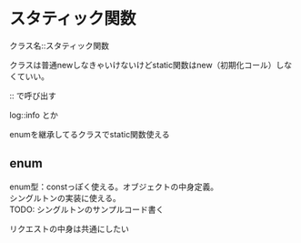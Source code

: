 # スタティック関数
クラス名::スタティック関数

クラスは普通newしなきゃいけないけどstatic関数はnew（初期化コール）しなくていい。

:: で呼び出す

log::info とか

enumを継承してるクラスでstatic関数使える

## enum
enum型：constっぽく使える。オブジェクトの中身定義。    
シングルトンの実装に使える。  
TODO: シングルトンのサンプルコード書く

リクエストの中身は共通にしたい
